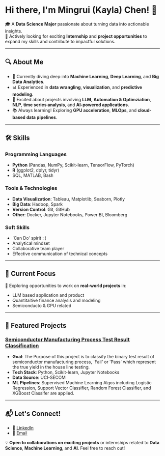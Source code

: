 # Hi there, I'm Mingrui (Kayla) Chen! 👋

🎓 A **Data Science Major** passionate about turning data into actionable insights.  
💼 Actively looking for exciting **Internship** and **project opportunities** to expand my skills and contribute to impactful solutions.  

---

## 🔍 About Me
- 🌱 Currently diving deep into **Machine Learning**, **Deep Learning**, and **Big Data Analytics**.
- 📊 Experienced in **data wrangling**, **visualization**, and **predictive modeling**.
- 🤖 Excited about projects involving **LLM**, **Automation & Optimziation**, **NLP**, **time series analysis**, and **AI-powered applications**.
- 📚 Always learning! Exploring **GPU acceleration**, **MLOps**, and **cloud-based data pipelines**.

---

## 🛠️ Skills
### Programming Languages
- **Python** (Pandas, NumPy, Scikit-learn, TensorFlow, PyTorch)
- **R** (ggplot2, dplyr, tidyr)
- SQL, MATLAB, Bash

### Tools & Technologies
- **Data Visualization**: Tableau, Matplotlib, Seaborn, Plotly
- **Big Data**: Hadoop, Spark
- **Version Control**: Git, GitHub
- **Other**: Docker, Jupyter Notebooks, Power BI, Bloomberg

### Soft Skills
- 'Can Do' spirit : ) 
- Analytical mindset
- Collaborative team player
- Effective communication of technical concepts

---

## 🌟 Current Focus
🚀 Exploring opportunities to work on **real-world projects** in:  
- LLM based application and product
- Quantitaitive finance analysis and modeling
- Semiconducto & GPU related

---

## 📂 Featured Projects
### [Semiconductor Manufacturing Process Test Result Classification]([https://github.com/your-username/project1](https://github.com/MingruiChen0221/Semiconductor-manufacturing-process.git))
- **Goal**: The Purpose of this project is to classify the binary test result of semiconductor manufacturing process, 'Fail' or 'Pass' which represent the true yield in the house line testing.
- **Tech Stack**: Python, Scikit-learn, Jupyter Notebooks
- **Data Source**: UCI-SECOM 
- **ML Pipelines**: Supervised Machine Learning Algos including Logistic Regression, Support Vector Classifier, Random Forest Classifier, and XGBoost Classifer are applied.



---

## 📬 Let's Connect!
- 💼 [LinkedIn](https://www.linkedin.com/in/mingrui-kayla-chen-4a6784251/)
- 📧 [Email](mailto:mingruichen2021@gmail.com)

💡 **Open to collaborations on exciting projects** or internships related to **Data Science**, **Machine Learning**, and **AI**. Feel free to reach out!
